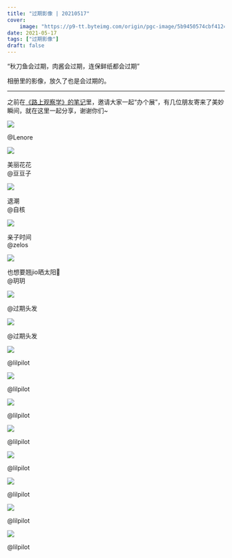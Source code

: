 ```yaml
---
title: "过期影像 | 20210517"
cover: 
    image: "https://p9-tt.byteimg.com/origin/pgc-image/5b9450574cbf4124b905a9e56996bb23.jpg"
date: 2021-05-17
tags: ["过期影像"]
draft: false
---
```


“秋刀鱼会过期，肉酱会过期，连保鲜纸都会过期”

相册里的影像，放久了也是会过期的。

---

之前在[《路上观察学》的笔记](https://postcard.lilpilot.co/posts/%E8%AF%BB%E4%B9%A6%E7%AC%94%E8%AE%B0_%E8%B7%AF%E4%B8%8A%E8%A7%82%E5%AF%9F%E5%AD%A6%E5%85%A5%E9%97%A8/)里，邀请大家一起“办个展”，有几位朋友寄来了美妙瞬间，就在这里一起分享，谢谢你们~

![](https://p26-tt.byteimg.com/origin/pgc-image/789c8f7f821c498c85194405bfef6e50.jpg)

@Lenore

![](https://p5-tt.byteimg.com/origin/pgc-image/cd6c9a43b7cf4988829f2877a14dacf7.jpg)

美丽花花  
@豆豆子

![](https://p5-tt.byteimg.com/origin/pgc-image/6ace50eff2be460399d455d8fbcb9edf.jpg)

退潮  
@自核

![](https://p6-tt.byteimg.com/origin/pgc-image/37f819c14e4543d2b22367af8d9d4ed7.jpg)

亲子时间  
@zelos

![](https://p6-tt.byteimg.com/origin/pgc-image/2e7587b83c2b466c86746d677596b760.jpg)

也想要翘jio晒太阳🐻  
@玥玥

![](https://p6-tt.byteimg.com/origin/pgc-image/3371e557db2547b380fc2bbbdd02ab60.jpg)

@过期头发

![](https://p6-tt.byteimg.com/origin/pgc-image/d332a4aa99f44e54bcb0d3df5b438178.jpg)

@过期头发

![](https://p5-tt.byteimg.com/origin/pgc-image/85ec3517bb82479a9b6318997488b716.jpg)

@lilpilot

![](https://p6-tt.byteimg.com/origin/pgc-image/9f25ce685e2046c9b231bad53e71dd47.jpg)

@lilpilot

![](https://p3-tt.byteimg.com/origin/pgc-image/44e09271da824b9baa3d6b0d7b783ecc.jpg)

@lilpilot

![](https://p6-tt.byteimg.com/origin/pgc-image/8a2901f26fad4daea5322cff663522cf.jpg)

@lilpilot

![](https://p26-tt.byteimg.com/origin/pgc-image/69801f2d76214a028c2e476e3a9290ee.jpg)

@lilpilot

![](https://p6-tt.byteimg.com/origin/pgc-image/b464def4f75f47e68aafc781cb21bc51.jpg)

@lilpilot

![](https://p26-tt.byteimg.com/origin/pgc-image/9db7486cda8c4992aceabb4589e22c8b.jpg)

@lilpilot

![](https://p3-tt.byteimg.com/origin/pgc-image/5fb2339f8850468e86284a9de9286cb8.jpg)

@lilpilot